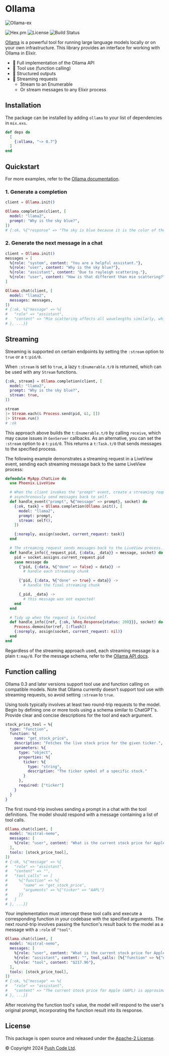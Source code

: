 # Ollama

![Ollama-ex](https://raw.githubusercontent.com/lebrunel/ollama-ex/main/media/poster.webp)

![Hex.pm](https://img.shields.io/hexpm/v/ollama?color=informational)
![License](https://img.shields.io/github/license/lebrunel/ollama-ex?color=informational)
![Build Status](https://img.shields.io/github/actions/workflow/status/lebrunel/ollama-ex/elixir.yml?branch=main)

[Ollama](https://ollama.ai) is a powerful tool for running large language models locally or on your own infrastructure. This library provides an interface for working with Ollama in Elixir.

- 🦙 Full implementation of the Ollama API
- 🧰 Tool use (function calling)
- 🧱 Structured outputs
- 🛜 Streaming requests
  - Stream to an Enumerable
  - Or stream messages to any Elixir process

## Installation

The package can be installed by adding `ollama` to your list of dependencies in `mix.exs`.

```elixir
def deps do
  [
    {:ollama, "~> 0.7"}
  ]
end
```

## Quickstart

For more examples, refer to the [Ollama documentation](https://hexdocs.pm/ollama).

### 1. Generate a completion

```elixir
client = Ollama.init()

Ollama.completion(client, [
  model: "llama2",
  prompt: "Why is the sky blue?",
])
# {:ok, %{"response" => "The sky is blue because it is the color of the sky.", ...}}
```

### 2. Generate the next message in a chat

```elixir
client = Ollama.init()
messages = [
  %{role: "system", content: "You are a helpful assistant."},
  %{role: "user", content: "Why is the sky blue?"},
  %{role: "assistant", content: "Due to rayleigh scattering."},
  %{role: "user", content: "How is that different than mie scattering?"},
]

Ollama.chat(client, [
  model: "llama2",
  messages: messages,
])
# {:ok, %{"message" => %{
#   "role" => "assistant",
#   "content" => "Mie scattering affects all wavelengths similarly, while Rayleigh favors shorter ones."
# }, ...}}
```

## Streaming

Streaming is supported on certain endpoints by setting the `:stream` option to `true` or a `t:pid/0`.

When `:stream` is set to `true`, a lazy `t:Enumerable.t/0` is returned, which can be used with any `Stream` functions.

```elixir
{:ok, stream} = Ollama.completion(client, [
  model: "llama2",
  prompt: "Why is the sky blue?",
  stream: true,
])

stream
|> Stream.each(& Process.send(pid, &1, [])
|> Stream.run()
# :ok
```

This approach above builds the `t:Enumerable.t/0` by calling `receive`, which may cause issues in `GenServer` callbacks. As an alternative, you can set the `:stream` option to a `t:pid/0`. This returns a `t:Task.t/0` that sends messages to the specified process.

The following example demonstrates a streaming request in a LiveView event, sending each streaming message back to the same LiveView process:

```elixir
defmodule MyApp.ChatLive do
  use Phoenix.LiveView

  # When the client invokes the "prompt" event, create a streaming request and
  # asynchronously send messages back to self.
  def handle_event("prompt", %{"message" => prompt}, socket) do
    {:ok, task} = Ollama.completion(Ollama.init(), [
      model: "llama2",
      prompt: prompt,
      stream: self(),
    ])

    {:noreply, assign(socket, current_request: task)}
  end

  # The streaming request sends messages back to the LiveView process.
  def handle_info({_request_pid, {:data, _data}} = message, socket) do
    pid = socket.assigns.current_request.pid
    case message do
      {^pid, {:data, %{"done" => false} = data}} ->
        # handle each streaming chunk

      {^pid, {:data, %{"done" => true} = data}} ->
        # handle the final streaming chunk

      {_pid, _data} ->
        # this message was not expected!
    end
  end

  # Tidy up when the request is finished
  def handle_info({ref, {:ok, %Req.Response{status: 200}}}, socket) do
    Process.demonitor(ref, [:flush])
    {:noreply, assign(socket, current_request: nil)}
  end
end
```

Regardless of the streaming approach used, each streaming message is a plain `t:map/0`. For the message schema, refer to the [Ollama API docs](https://github.com/ollama/ollama/blob/main/docs/api.md).

## Function calling

Ollama 0.3 and later versions support tool use and function calling on compatible models. Note that Ollama currently doesn't support tool use with streaming requests, so avoid setting `:stream` to `true`.

Using tools typically involves at least two round-trip requests to the model. Begin by defining one or more tools using a schema similar to ChatGPT's. Provide clear and concise descriptions for the tool and each argument.

```elixir
stock_price_tool = %{
  type: "function",
  function: %{
    name: "get_stock_price",
    description: "Fetches the live stock price for the given ticker.",
    parameters: %{
      type: "object",
      properties: %{
        ticker: %{
          type: "string",
          description: "The ticker symbol of a specific stock."
        }
      },
      required: ["ticker"]
    }
  }
}
```

The first round-trip involves sending a prompt in a chat with the tool definitions. The model should respond with a message containing a list of tool calls.

```elixir
Ollama.chat(client, [
  model: "mistral-nemo",
  messages: [
    %{role: "user", content: "What is the current stock price for Apple?"}
  ],
  tools: [stock_price_tool],
])
# {:ok, %{"message" => %{
#   "role" => "assistant",
#   "content" => "",
#   "tool_calls" => [
#     %{"function" => %{
#       "name" => "get_stock_price",
#       "arguments" => %{"ticker" => "AAPL"}
#     }}
#   ]
# }, ...}}
```

Your implementation must intercept these tool calls and execute a corresponding function in your codebase with the specified arguments. The next round-trip involves passing the function's result back to the model as a message with a `:role` of `"tool"`.

```elixir
Ollama.chat(client, [
  model: "mistral-nemo",
  messages: [
    %{role: "user", content: "What is the current stock price for Apple?"},
    %{role: "assistant", content: "", tool_calls: [%{"function" => %{"name" => "get_stock_price", "arguments" => %{"ticker" => "AAPL"}}}]},
    %{role: "tool", content: "$217.96"},
  ],
  tools: [stock_price_tool],
])
# {:ok, %{"message" => %{
#   "role" => "assistant",
#   "content" => "The current stock price for Apple (AAPL) is approximately $217.96.",
# }, ...}}
```

After receiving the function tool's value, the model will respond to the user's original prompt, incorporating the function result into its response.

## License

This package is open source and released under the [Apache-2 License](https://github.com/lebrunel/ollama/blob/master/LICENSE).

© Copyright 2024 [Push Code Ltd](https://www.pushcode.com/).
